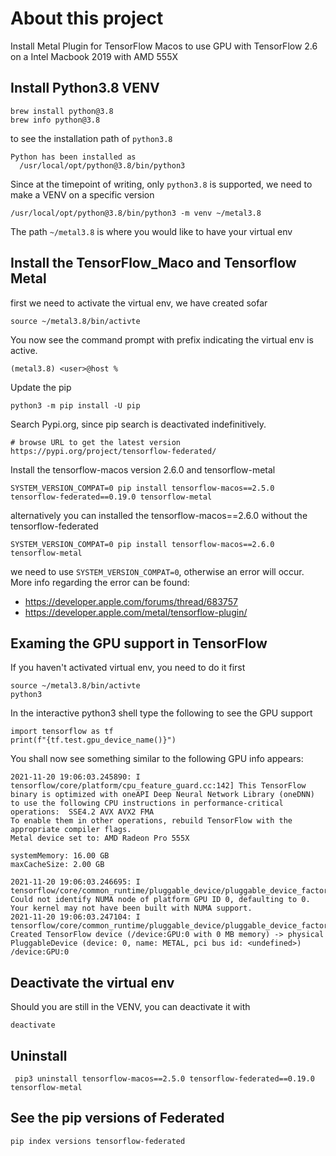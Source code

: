 # About this project
Install Metal Plugin for TensorFlow Macos to use GPU with TensorFlow 2.6 on a Intel Macbook 2019 with AMD 555X

## Install Python3.8 VENV
```
brew install python@3.8
brew info python@3.8
```
to see the installation path of `python3.8`
```console
Python has been installed as
  /usr/local/opt/python@3.8/bin/python3
```

Since at the timepoint of writing, only `python3.8` is supported, we need to make a VENV on a specific version
```
/usr/local/opt/python@3.8/bin/python3 -m venv ~/metal3.8
```
The path `~/metal3.8` is where you would like to have your virtual env

## Install the TensorFlow_Maco and Tensorflow Metal
first we need to activate the virtual env, we have created sofar
```
source ~/metal3.8/bin/activte
```

You now see the command prompt with prefix indicating the virtual env is active.
```
(metal3.8) <user>@host % 
```

Update the pip
```
python3 -m pip install -U pip
```

Search Pypi.org, since pip search is deactivated indefinitively.
```
# browse URL to get the latest version
https://pypi.org/project/tensorflow-federated/
```

Install the tensorflow-macos version 2.6.0 and tensorflow-metal
```
SYSTEM_VERSION_COMPAT=0 pip install tensorflow-macos==2.5.0 tensorflow-federated==0.19.0 tensorflow-metal 
```

alternatively you can installed the tensorflow-macos==2.6.0 without the tensorflow-federated
```
SYSTEM_VERSION_COMPAT=0 pip install tensorflow-macos==2.6.0 tensorflow-metal
```

we need to use `SYSTEM_VERSION_COMPAT=0`, otherwise an error will occur.
More info regarding the error can be found:
* https://developer.apple.com/forums/thread/683757
* https://developer.apple.com/metal/tensorflow-plugin/

## Examing the GPU support in TensorFlow
If you haven't activated virtual env, you need to do it first
```
source ~/metal3.8/bin/activte
python3
```

In the interactive python3 shell type the following to see the GPU support
```
import tensorflow as tf
print(f"{tf.test.gpu_device_name()}")
```

You shall now see something similar to the following GPU info appears:
```console
2021-11-20 19:06:03.245890: I tensorflow/core/platform/cpu_feature_guard.cc:142] This TensorFlow binary is optimized with oneAPI Deep Neural Network Library (oneDNN) to use the following CPU instructions in performance-critical operations:  SSE4.2 AVX AVX2 FMA
To enable them in other operations, rebuild TensorFlow with the appropriate compiler flags.
Metal device set to: AMD Radeon Pro 555X

systemMemory: 16.00 GB
maxCacheSize: 2.00 GB

2021-11-20 19:06:03.246695: I tensorflow/core/common_runtime/pluggable_device/pluggable_device_factory.cc:305] Could not identify NUMA node of platform GPU ID 0, defaulting to 0. Your kernel may not have been built with NUMA support.
2021-11-20 19:06:03.247104: I tensorflow/core/common_runtime/pluggable_device/pluggable_device_factory.cc:271] Created TensorFlow device (/device:GPU:0 with 0 MB memory) -> physical PluggableDevice (device: 0, name: METAL, pci bus id: <undefined>)
/device:GPU:0
```

## Deactivate the virtual env
Should you are still in the VENV, you can deactivate it with
```
deactivate
```

## Uninstall
```
 pip3 uninstall tensorflow-macos==2.5.0 tensorflow-federated==0.19.0 tensorflow-metal

```

## See the pip versions of Federated 
```
pip index versions tensorflow-federated
```



